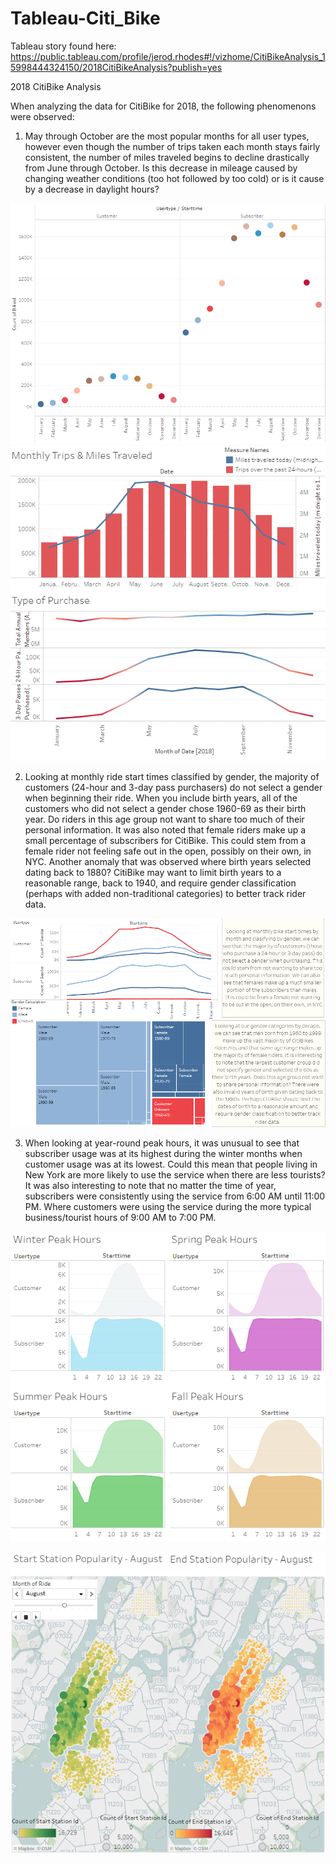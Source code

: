 # Tableau-Citi_Bike

Tableau story found here: https://public.tableau.com/profile/jerod.rhodes#!/vizhome/CitiBikeAnalysis_15998444324150/2018CitiBikeAnalysis?publish=yes

2018 CitiBike Analysis

When analyzing the data for CitiBike for 2018, the following phenomenons were observed:

1. May through October are the most popular months for all user types, however even though the number of trips taken each month stays fairly consistent, the number of miles traveled begins to decline drastically from June through October. Is this decrease in mileage caused by changing weather conditions (too hot followed by too cold) or is it cause by a decrease in daylight hours?

![month image](img/month_riders.PNG)
![trip image](img/trips_miles.PNG)

2. Looking at monthly ride start times classified by gender, the majority of customers (24-hour and 3-day pass purchasers) do not select a gender when beginning their ride. When you include birth years, all of the customers who did not select a gender chose 1960-69 as their birth year. Do riders in this age group not want to share too much of their personal information. It was also noted that female riders make up a small percentage of subscribers for CitiBike. This could stem from a female rider not feeling safe out in the open, possibly on their own, in NYC. Another anomaly that was observed where birth years selected dating back to 1880? CitiBike may want to limit birth years to a reasonable range, back to 1940, and require gender classification (perhaps with added non-traditional categories) to better track rider data.

![gender image](img/gender_riders.PNG)

3. When looking at year-round peak hours, it was unusual to see that subscriber usage was at its highest during the winter months when customer usage was at its lowest. Could this mean that people living in New York are more likely to use the service when there are less tourists? It was also interesting to note that no matter the time of year, subscribers were consistently using the service from 6:00 AM until 11:00 PM. Where customers were using the service during the more typical business/tourist hours of 9:00 AM to 7:00 PM.

![hours image](img/peak_hours.PNG)

![stations image](img/station_popularity.PNG)
